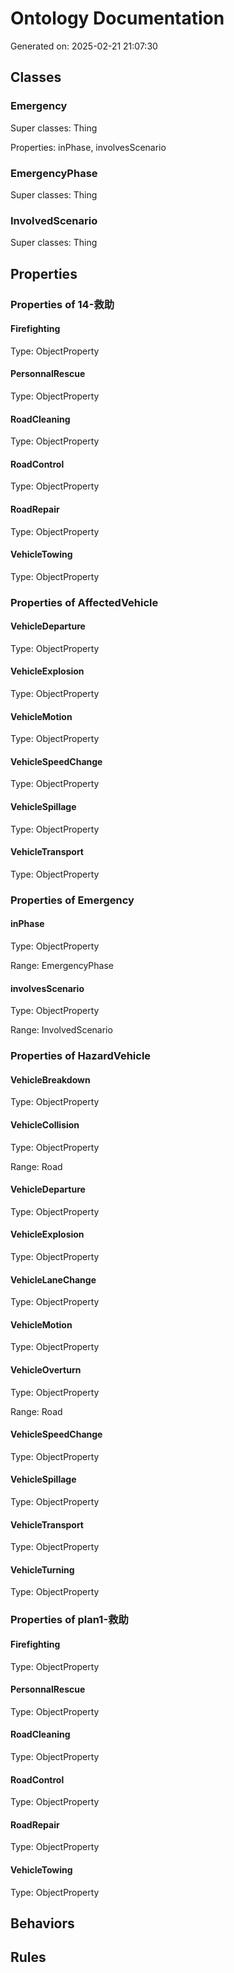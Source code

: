 # Ontology Documentation

Generated on: 2025-02-21 21:07:30

## Classes

### Emergency

Super classes: Thing

Properties: inPhase, involvesScenario


### EmergencyPhase

Super classes: Thing


### InvolvedScenario

Super classes: Thing


## Properties

### Properties of 14-救助

#### Firefighting

Type: ObjectProperty


#### PersonnalRescue

Type: ObjectProperty


#### RoadCleaning

Type: ObjectProperty


#### RoadControl

Type: ObjectProperty


#### RoadRepair

Type: ObjectProperty


#### VehicleTowing

Type: ObjectProperty


### Properties of AffectedVehicle

#### VehicleDeparture

Type: ObjectProperty


#### VehicleExplosion

Type: ObjectProperty


#### VehicleMotion

Type: ObjectProperty


#### VehicleSpeedChange

Type: ObjectProperty


#### VehicleSpillage

Type: ObjectProperty


#### VehicleTransport

Type: ObjectProperty


### Properties of Emergency

#### inPhase

Type: ObjectProperty

Range: EmergencyPhase


#### involvesScenario

Type: ObjectProperty

Range: InvolvedScenario


### Properties of HazardVehicle

#### VehicleBreakdown

Type: ObjectProperty


#### VehicleCollision

Type: ObjectProperty

Range: Road


#### VehicleDeparture

Type: ObjectProperty


#### VehicleExplosion

Type: ObjectProperty


#### VehicleLaneChange

Type: ObjectProperty


#### VehicleMotion

Type: ObjectProperty


#### VehicleOverturn

Type: ObjectProperty

Range: Road


#### VehicleSpeedChange

Type: ObjectProperty


#### VehicleSpillage

Type: ObjectProperty


#### VehicleTransport

Type: ObjectProperty


#### VehicleTurning

Type: ObjectProperty


### Properties of plan1-救助

#### Firefighting

Type: ObjectProperty


#### PersonnalRescue

Type: ObjectProperty


#### RoadCleaning

Type: ObjectProperty


#### RoadControl

Type: ObjectProperty


#### RoadRepair

Type: ObjectProperty


#### VehicleTowing

Type: ObjectProperty


## Behaviors

## Rules


